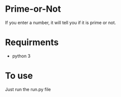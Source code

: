 # Prime-or-Not
If you enter a number, it will tell you if it is prime or not.

# Requirments
* python 3

# To use
Just run the run.py file
